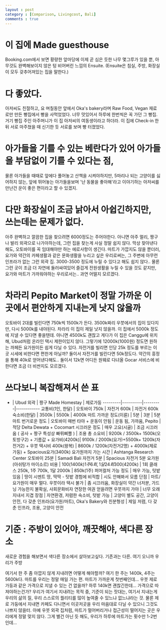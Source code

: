 ```yaml
---
layout : post
category : [Comparison, Livingcost, Bali]
comments : true
---
```


# 이 집에 Made guesthouse

Booking.com에서 보면 황량한 앞마당에 이제 곧 심은 듯한 나무 몇그루가 있을 뿐, 아무것도 완벽해보이지 않은 텅 비어버린 느낌의 Ensuite. (Ensuite은 침실, 주방, 화장실이 모두 갖추어져있는 집을 말한다.) 

# 다 좋았다. 

아저씨도 친절하고, 요 며칠동안 앞에서 Oka's bakery라며 Raw Food, Vegan 재료로만 만든 빵집에서 빵을 사먹었었다. 너무 맛있어서 하루에 한번씩은 꼭 가던 그 빵집. 거기 빵집 주인 아주머니가 이 집 아저씨의 여동생이라고 하더라. 이 집에 Check-in 한 뒤 서로 마주쳤을 때 신기한 듯 서로를 보며 빵 터졌었다.

# 아가들을 기를 수 있는 베란다가 있어 아가들을 부담없이 기를 수 있다는 점,

물론 아가들을 때때로 앞에다 풀어놓고 산책을 시켜야하지만, 5마리나 되는 고양이를 싫어하지 않는, 앞에 뛰어놓는 아가들을보며 '난 동물을 좋아해'라고 이야기하는 아저씨를 만난건 운이 좋은 편이라고 할 수 있겠지.

# 다만 화장실이 조금 낡아서 아쉽긴하지만, 쓰는데는 문제가 없다. 

아주 완벽하고 깔끔한 집을 찾으려면 6000정도는 주어야한다. 아니면 아주 멀리, 짱구나 발리 외곽으로 나가아하는데, 그런 집을 찾는게 사실 정말 쉽지 않다. 막상 찾아낸다해도, 오토바이를 꼭 임대해야만 하는 에로사항이 생긴다. 마트가 가깝지도 않을 뿐더러, 요가와 약간의 카페생활과 같은 문화생활을 누리고 싶은 우리로써는, 그 주변에 아무런 인프라가 없는 그런 외곽 집. 3000-3500 정도에 누릴 수 있다고 해도 쉽지 않다.. 물론 그런 곳이 조금 더 자연에 둘러싸여있어 즐겁게 전원생활을 누릴 수 있을 것도 같지만, 요가와 마트가 가까워야하는 우리로서는.. 과연 어떨지 모르겠다.

# 차라리 Pepito Market이 정말 가까운 이 곳에서 편안하게 지내는게 낫지 않을까

오토바이 2대를 빌린다면 750k씩 1500k가 든다. 3500k짜리 우붓에서의 집이 있다지만, 다시 5000k를 내야된다.
차라리 이 집이 제일 낫지 않을까.
이 집에서 5000k 정도에 지낼 수 있다면 좋을텐데. 아니면 4500k도 괜찮고
게다가 이 집은 Canggu에 위치해, Ubud처럼 온라인 택시 제한이있지 않다. 그렇기에 12000k(1000원) 정도면 원하는 까페든 요가원이든 쉽게 다닐 수 있다. 자전거를 빌리면 인당 25k 정도를 부르는 이 곳 시세에 비한다면 편한게 아닐까? 둘이서 자전거를 빌린다면 50k정도다. 약간의 흥정을 통해 40k로 얻어낸다해도.. 둘이서 12k면 어디든 원웨로 다녀올 Gocar 서비스에 비한다면 조금 더 비싼지도 모르겠다.

# 쓰다보니 복잡해져서 쓴 표

- | Ubud 외곽 | 짱구 Made Homestay | 제로가둥
---------|----------|---------|------------
교통비(1인, 한달) | 오토바이 750k | 자전거 600k | 자전거  600k 
숙소비(한달) | 3500k | 5500k | 4000k 
마트 가까운 정도(이륜) | 5분 | 3분 |  5분
마트 번거로운 정도 | 오토바이 매번 타야 + 운동이 안됨 | 운동 됨, 가까움, Pepito | 적당 Delta Dewata + Cocomart
시끄러운 정도 | 매우 고요(시골) | 조금 시끄러움 ( 공사 + 짱구 특성상 빠뤼삐쁠 ) | 조용
총 소요비 | 9200k / 3500k+ 1500k(오토방구2) + 기름값 + 요가비(4200k)| 9100k / 2000k(요가)+5500k+ 1200k(자전거2) + 우붓 택시비 400k(왕복) | 8600k / 1200k(자전거2명) + 4000k(제로가둥) + Spacious요가(3400k)
요가원까지 가는 시간 | Ashtanga Research Center 오토바이 25분 | Samadi Bali 자전거 5분 | Spacious 자전거 5분
요가원(아쉬탕가 마이소르) 비용 | 100$(1400k) 1주 6회, 1달 24회 300$(4200k) | 1회 클래스 250k, 1주 700k, 1달 2000k | 850k(1주) 
퍼머컬처 가능 정도 | 매우 가능, 텃밭 있음 | 땅이 시멘트 땅, 딱딱 - 텃밭 경험에 비적합 | 시도 안해봐서 모름
단점 | 마트/요가원이 매우 멀다. 우붓이라 택시 불가  | 좀 시끄러움, 화장실이 약간 너저분, 가드닝 가능한지 불확실, 사회문화비자 연장한 여권 얻을려면 우붓까지 가야 | 너무 오래지내서 지겹
장점 | 자연환경, 저렴한 숙소비, 텃밭 가능 | 고양이 별도 공간, 고양이 안전,  다 갖춘 인프라(요가원/마트), Oka's Bakery와 친분형성 | 제일 저렴, 다 갖춘 인프라, 조용, 고양이 안전


# 기준 : 주방이 있어야, 깨끗해야, 색다른 장소

새로운 경험을 해보면서 색다른 장소에서 살아보고싶다. 기존과는 다른. 여기 오니까 우리가 주방

여기서 한 주 좀 아깝지 않게 지내려면 어떻게 해야할까?
여기 한 주는 1400k, 4주는 5600k다.
마트를 우리는 정말 매일 가는 편. 마트가 가까운게 첫번째인데...
우붓 제로가둥과 같은 가격으로 지낼 수 있는 건 없을까?
하루 140k면 괜찮긴한데...
가격으로 따져야하는건가? 우리가 여기서 지내려는 목적 중, 기준이 되는 잣대는, 여기서 지내는게 우리의 삶의 질, 우리 스스로의 퀄리티를 많이 높여줄 수 있느냐 없느냐라는 것.
물론 제로 가둥에서 지내면 카페도 다니면서 이곳저곳을 우리 마음대로 다닐 수 있으니 그것도 나쁘지 않을터.
아예 우붓 외곽 집처럼, 마트가 멀어버리거나 접근성이 떨어지는 곳은 우리에게 정말 맞지 않다. 그게 별건 아닌 듯 해도, 우리가 하루에 마트가는 횟수만 1-2번인데...
